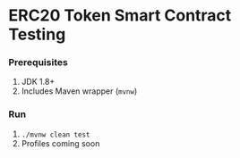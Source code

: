 # ERC20 Token Smart Contract Testing

### Prerequisites
1. JDK 1.8+
2. Includes Maven wrapper (`mvnw`)

### Run
1. `./mvnw clean test`
2. Profiles coming soon